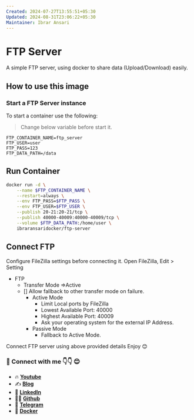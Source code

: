 ```yaml
---
Created: 2024-07-27T13:55:51+05:30
Updated: 2024-08-31T23:06:22+05:30
Maintainer: Ibrar Ansari
---
```

# FTP Server

A simple FTP server, using docker to share data (Upload/Download) easily.

## How to use this image

### Start a FTP Server instance

To start a container use the following:

> Change below variable before start it.
```
FTP_CONTAINER_NAME=ftp_server
FTP_USER=user
FTP_PASS=123
FTP_DATA_PATH=/data
```

## Run Container
```sh
docker run -d \
    --name $FTP_CONTAINER_NAME \
    --restart=always \
	--env FTP_PASS=$FTP_PASS \
	--env FTP_USER=$FTP_USER \
	--publish 20-21:20-21/tcp \
	--publish 40000-40009:40000-40009/tcp \
	--volume $FTP_DATA_PATH:/home/user \
	ibraransaridocker/ftp-server
```

## Connect FTP
Configure FileZilla settings before connecting it.
Open FileZilla, Edit > Setting
- FTP
	- Transfer Mode =>Active
	- [] Allow fallback to other transfer mode on failure.
		-  Active Mode
			- Limit Local ports by FileZilla
			- Lowest Available Port: 40000
			- Highest Available Port: 40009
			- Ask your operating system for the external IP Address.
		- Passive Mode
			- Fallback to Active Mode.

Connect FTP server using above provided details
Enjoy 😊

### 💼 Connect with me 👇👇 😊

- 🔥 [**Youtube**](https://www.youtube.com/@DevOpsinAction?sub_confirmation=1)
- ✍ [**Blog**](https://ibraransari.blogspot.com/)
- 💼 [**LinkedIn**](https://www.linkedin.com/in/ansariibrar/)
- 👨‍💻 [**Github**](https://github.com/meibraransari?tab=repositories)
- 💬 [**Telegram**](https://t.me/DevOpsinActionTelegram)
- 🐳 [**Docker**](https://hub.docker.com/u/ibraransaridocker)